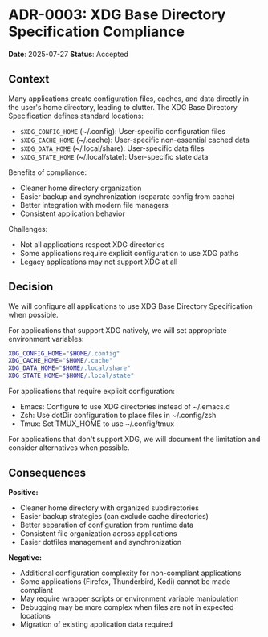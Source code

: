 # ADR-0003: XDG Base Directory Specification Compliance

**Date**: 2025-07-27
**Status**: Accepted

## Context

Many applications create configuration files, caches, and data directly in the
user's home directory, leading to clutter. The XDG Base Directory Specification
defines standard locations:
- `$XDG_CONFIG_HOME` (~/.config): User-specific configuration files
- `$XDG_CACHE_HOME` (~/.cache): User-specific non-essential cached data
- `$XDG_DATA_HOME` (~/.local/share): User-specific data files
- `$XDG_STATE_HOME` (~/.local/state): User-specific state data

Benefits of compliance:
- Cleaner home directory organization
- Easier backup and synchronization (separate config from cache)
- Better integration with modern file managers
- Consistent application behavior

Challenges:
- Not all applications respect XDG directories
- Some applications require explicit configuration to use XDG paths
- Legacy applications may not support XDG at all

## Decision

We will configure all applications to use XDG Base Directory Specification when
possible.

For applications that support XDG natively, we will set appropriate environment
variables:

```bash
XDG_CONFIG_HOME="$HOME/.config"
XDG_CACHE_HOME="$HOME/.cache"
XDG_DATA_HOME="$HOME/.local/share"
XDG_STATE_HOME="$HOME/.local/state"
```

For applications that require explicit configuration:
- Emacs: Configure to use XDG directories instead of ~/.emacs.d
- Zsh: Use dotDir configuration to place files in ~/.config/zsh
- Tmux: Set TMUX_HOME to use ~/.config/tmux

For applications that don't support XDG, we will document the limitation and
consider alternatives when possible.

## Consequences

**Positive:**
- Cleaner home directory with organized subdirectories
- Easier backup strategies (can exclude cache directories)
- Better separation of configuration from runtime data
- Consistent file organization across applications
- Easier dotfiles management and synchronization

**Negative:**
- Additional configuration complexity for non-compliant applications
- Some applications (Firefox, Thunderbird, Kodi) cannot be made compliant
- May require wrapper scripts or environment variable manipulation
- Debugging may be more complex when files are not in expected locations
- Migration of existing application data required
